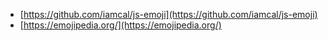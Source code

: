 * [https://github.com/iamcal/js-emoji](https://github.com/iamcal/js-emoji)
* [https://emojipedia.org/](https://emojipedia.org/)
